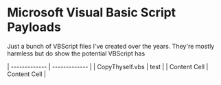 # Microsoft Visual Basic Script Payloads 

Just a bunch of VBScript files I've created over the years. They're mostly harmless but do show the potential VBScript has

| ------------- | ------------- |
| CopyThyself.vbs  | test  |
| Content Cell  | Content Cell  |
